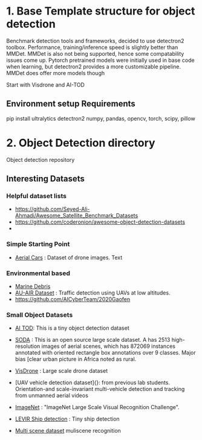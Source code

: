 # 1. Base Template structure for object detection

Benchmark detection tools and frameworks, decided to use detectron2 toolbox. Performance, training/inference speed is slightly better than MMDet. MMDet is also not being supported, hence some compatability issues come up. Pytorch pretrained models were initially used in base code when learning, but detectron2 provides a more customizable pipeline. MMDet does offer more models though


Start with Visdrone and AI-TOD
## Environment setup Requirements
pip install ultralytics
detectron2
numpy, pandas, opencv, torch, scipy, pillow

# 2. Object Detection directory
Object detection repository


## Interesting Datasets

### Helpful dataset lists
* https://github.com/Seyed-Ali-Ahmadi/Awesome_Satellite_Benchmark_Datasets
* https://github.com/coderonion/awesome-object-detection-datasets
* 

### Simple Starting Point
- [Aerial Cars](https://github.com/jekhor/aerial-cars-dataset) : Dataset of drone images. Text

### Environmental based
- [Marine Debris](https://cmr.earthdata.nasa.gov/search/concepts/C2781412735-MLHUB.html)
- [AU-AIR Dataset](https://bozcani.github.io/auairdataset) : Traffic detection using UAVs at low altitudes.
- https://github.com/AICyberTeam/2020Gaofen

### Small Object Datasets
- [AI TOD](https://github.com/jwwangchn/AI-TOD): This is a tiny object detection dataset
- [SODA](https://shaunyuan22.github.io/SODA/) : This is an open source large scale dataset. A has 2513 high-resolution images of aerial scenes, which has 872069 instances annotated with oriented rectangle box annotations over 9 classes. Major bias [clear urban picture in Africa noted as rural.
- [VisDrone](https://github.com/VisDrone/DroneVehicle) : Large scale drone dataset

- [UAV vehicle detection dataset]{}: from previous lab students. Orientation-and scale-invariant multi-vehicle detection and tracking from unmanned aerial videos

- [ImageNet](https://image-net.org/challenges/LSVRC/) : "ImageNet Large Scale Visual Recognition Challenge".
- [LEVIR Ship detection](https://github.com/WindVChen/LEVIR-Ship) : Tiny ship detection

- [Multi scene dataset](https://github.com/Hua-YS/Multi-Scene-Recognition) muliscene recognition